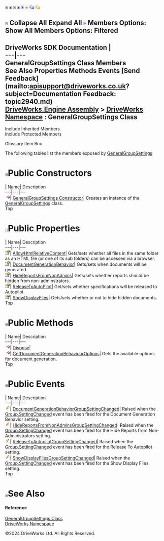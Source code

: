 ![](dotnetimages/collapse.gif) ![](dotnetimages/expand.gif) ![](dotnetimages/collapse.gif) ![](dotnetimages/expand.gif) ![](dotnetimages/drpdown.gif) ![](dotnetimages/drpdown_orange.gif) ![](dotnetimages/copycode.gif) ![](dotnetimages/copycodeHighlight.gif)

![](dotnetimages/collapse.gif) Collapse All Expand All ![](dotnetimages/drpdown.gif) Members Options: Show All  Members Options: Filtered   
---  
DriveWorks SDK Documentation  |   
---|---  
GeneralGroupSettings Class Members   
See Also Properties Methods Events [Send Feedback](mailto:apisupport@driveworks.co.uk?subject=Documentation Feedback: topic2940.md)  
[DriveWorks.Engine Assembly](topic2156.md) > [DriveWorks Namespace](topic2159.md) : GeneralGroupSettings Class  
---  
  
Include Inherited Members    
Include Protected Members  


Glossary Item Box

The following tables list the members exposed by [GeneralGroupSettings](topic2940.md).

# ![](dotnetimages/collapse.gif)Public Constructors

| Name| Description  
---|---|---  
![Public Constructor](dotnetimages/publicConstructor.gif)| [GeneralGroupSettings Constructor](topic2946.md)| Creates an instance of the [GeneralGroupSettings](topic2940.md) class.   
Top

# ![](dotnetimages/collapse.gif)Public Properties

| Name| Description  
---|---|---  
![Public Property](dotnetimages/publicProperty.gif)| [AllowHtmlRelativeContent](topic2949.md)| Gets/sets whether all files in the same folder as an HTML file (or one of its sub folders) can be accessed via a browser.   
![Public Property](dotnetimages/publicProperty.gif)| [DocumentGenerationBehavior](topic2950.md)| Gets/sets when documents will be generated.   
![Public Property](dotnetimages/publicProperty.gif)| [HideReportsFromNonAdmins](topic2951.md)| Gets/sets whether reports should be hidden from non-adminstrators.   
![Public Property](dotnetimages/publicProperty.gif)| [ReleaseToAutoPilot](topic2952.md)| Get/sets whether specifications will be released to Autopilot.   
![Public Property](dotnetimages/publicProperty.gif)| [ShowDisplayFiles](topic2953.md)| Gets/sets whether or not to hide hidden documents.   
Top

# ![](dotnetimages/collapse.gif)Public Methods

| Name| Description  
---|---|---  
![Public Method](dotnetimages/publicMethod.gif)| [Dispose](topic2947.md)|   
![Public Method](dotnetimages/publicMethod.gif)| [GetDocumentGenerationBehaviourOptions](topic2948.md)| Gets the available options for document generation.   
Top

# ![](dotnetimages/collapse.gif)Public Events

| Name| Description  
---|---|---  
![Public Event](dotnetimages/publicEvent.gif)| [DocumentGenerationBehaviorGroupSettingChanged](topic2954.md)| Raised when the [Group.SettingChanged](topic3021.md) event has been fired for the Document Generation Behavior setting.   
![Public Event](dotnetimages/publicEvent.gif)| [HideReportsFromNonAdminsGroupSettingChanged](topic2955.md)| Raised when the [Group.SettingChanged](topic3021.md) event has been fired for the Hide Reports from Non-Administrators setting.   
![Public Event](dotnetimages/publicEvent.gif)| [ReleaseToAutopilotGroupSettingChanged](topic2956.md)| Raised when the [Group.SettingChanged](topic3021.md) event has been fired for the Release To Autopilot setting.   
![Public Event](dotnetimages/publicEvent.gif)| [ShowDisplayFilesGroupSettingChanged](topic2957.md)| Raised when the [Group.SettingChanged](topic3021.md) event has been fired for the Show Display Files setting.   
Top

# ![](dotnetimages/collapse.gif)See Also

#### Reference

[GeneralGroupSettings Class](topic2940.md)   
[DriveWorks Namespace](topic2159.md)

©2024 DriveWorks Ltd. All Rights Reserved.
